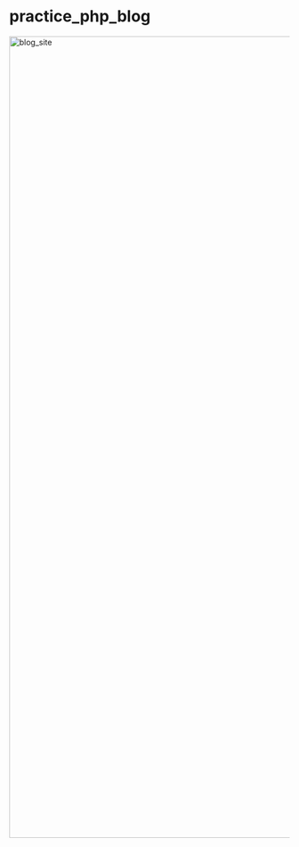 # practice_php_blog
<img width="1440" alt="blog_site" src="https://user-images.githubusercontent.com/53562262/74537936-6825c200-4f7e-11ea-904c-d6abe05967ae.png">
